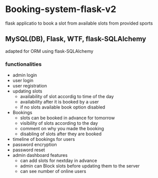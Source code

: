 # Booking-system-flask-v2

flask applicatio to book a slot from available slots from provided sports

## MySQL(DB), Flask, WTF, flask-SQLAlchemy

adapted for ORM using flask-SQLAlchemy

### functionalities

- admin login
- user login
- user registration
- updating slots
  - availability of slot accordig to time of the day
  - availability after it is booked by a user
  - if no slots available book option disabled
- Bookings
  - slots can be booked in advance for tomorrow
  - visibility of slots according to the day
  - comment on why you made the booking
  - disabling of slots after they are booked
- timeline of bookings for users
- password encryption
- password reset
- admin dashboard features
  - can add slots for nextday in advance
  - admin can Block slots before updating them to the server
  - can see number of online users

